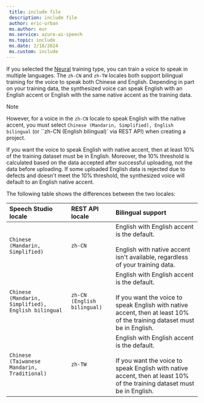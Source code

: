 ```yaml
---
 title: include file
 description: include file
 author: eric-urban
 ms.author: eur
 ms.service: azure-ai-speech
 ms.topic: include
 ms.date: 2/18/2024
 ms.custom: include
---
```


If you selected the [Neural](?tabs=neural) training type, you can train a voice to speak in multiple languages. The `zh-CN` and `zh-TW` locales both support bilingual training for the voice to speak both Chinese and English. Depending in part on your training data, the synthesized voice can speak English with an English accent or English with the same native accent as the training data.

> [!NOTE]
> However, for a voice in the `zh-CN` locale to speak English with the native accent, you must select `Chinese (Mandarin, Simplified), English bilingual` (or ``zh-CN (English bilingual)` via REST API) when creating a project.

If you want the voice to speak English with native accent, then at least 10% of the training dataset must be in English. Moreover, the 10% threshold is calculated based on the data accepted after successful uploading, not the data before uploading. If some uploaded English data is rejected due to defects and doesn't meet the 10% threshold, the synthesized voice will default to an English native accent.

The following table shows the differences between the two locales:

| Speech Studio locale | REST API locale | Bilingual support | 
|:------------- |:------- |:-------------------------- |
| `Chinese (Mandarin, Simplified)` | `zh-CN` | English with English accent is the default.<br/><br/>English with native accent isn't available, regardless of your training data. | 
| `Chinese (Mandarin, Simplified), English bilingual` | `zh-CN (English bilingual)` | English with English accent is the default.<br/><br/>If you want the voice to speak English with native accent, then at least 10% of the training dataset must be in English.  |
| `Chinese (Taiwanese Mandarin, Traditional)` | `zh-TW` | English with English accent is the default.<br/><br/>If you want the voice to speak English with native accent, then at least 10% of the training dataset must be in English. | 


